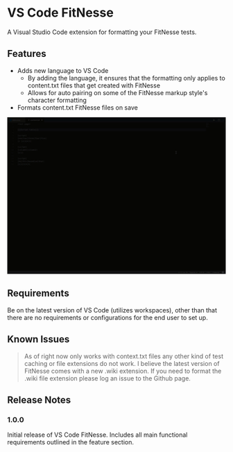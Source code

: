 # VS Code FitNesse

A Visual Studio Code extension for formatting your FitNesse tests.

## Features

 * Adds new language to VS Code
    * By adding the language, it ensures that the formatting only applies to content.txt files that get created with FitNesse
    * Allows for auto pairing on some of the FitNesse markup style's character formatting
 * Formats content.txt FitNesse files on save

![Demo](images/demo.gif)


## Requirements

Be on the latest version of VS Code (utilizes workspaces), other than that there are no requirements or configurations for the end user to set up. 

## Known Issues

> As of right now only works with context.txt files any other kind of test caching or file extensions do not work. I believe the latest version of FitNesse comes
> with a new .wiki extension. If you need to format the .wiki file extension please log an issue to the Github page. 

## Release Notes

### 1.0.0

Initial release of VS Code FitNesse.
Includes all main functional requirements outlined in the feature section. 